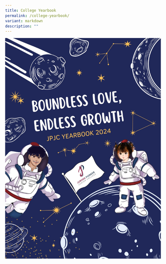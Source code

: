 ```yaml
---
title: College Yearbook
permalink: /college-yearbook/
variant: markdown
description: ""
---
```

![Yearbook 2024](/images/College%20Yearbook/Yearbook_2024_Cover.jpg)